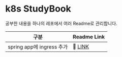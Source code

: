 # k8s StudyBook

공부한 내용을 하나의 레포에서 여러 Readme로 관리합니다. 

| 구분 | Readme Link |
|----|-------|
|spring app에 ingress 추가 |🔗 [LINK](https://github.com/ddddabi/mini_study/blob/main/spring-Ingress-Readme.md) |
